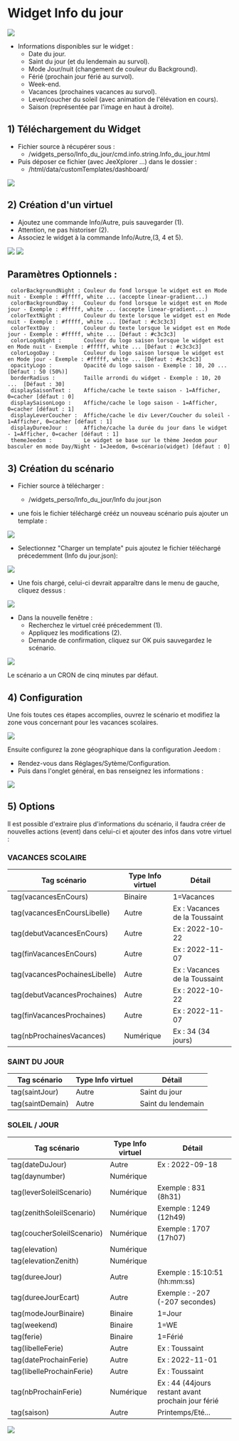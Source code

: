 # Widget Info du jour

![](doc/images/capture4.png)

- Informations disponibles sur le widget :
  - Date du jour.
  - Saint du jour (et du lendemain au survol).
  - Mode Jour/nuit (changement de couleur du Background).
  - Férié (prochain jour férié au survol).
  - Week-end.
  - Vacances (prochaines vacances au survol).
  - Lever/coucher du soleil (avec animation de l'élévation en cours).
  - Saison (représentée par l'image en haut à droite).

## 1) Téléchargement du Widget
- Fichier source à récupérer sous :
  - /widgets_perso/Info_du_jour/cmd.info.string.Info_du_jour.html
- Puis déposer ce fichier (avec JeeXplorer ...) dans le dossier :
  - /html/data/customTemplates/dashboard/
 
 ![](doc/images/capture2.png)

## 2) Création d'un virtuel
- Ajoutez une commande Info/Autre, puis sauvegarder (1).
- Attention, ne pas historiser (2).
- Associez le widget à la commande Info/Autre,(3, 4 et 5).

![](doc/images/installation_virtuel2.png)
![](doc/images/installation_virtuel3.png)


## Paramètres Optionnels :


     colorBackgroundNight : Couleur du fond lorsque le widget est en Mode nuit - Exemple : #fffff, white ... (accepte linear-gradient...)
	 colorBackgroundDay :   Couleur du fond lorsque le widget est en Mode jour - Exemple : #fffff, white ... (accepte linear-gradient...)
	 colorTextNight :       Couleur du texte lorsque le widget est en Mode nuit - Exemple : #fffff, white ... [Défaut : #c3c3c3]
	 colorTextDay :         Couleur du texte lorsque le widget est en Mode jour - Exemple : #fffff, white ... [Défaut : #c3c3c3]
	 colorLogoNight :       Couleur du logo saison lorsque le widget est en Mode nuit - Exemple : #fffff, white ... [Défaut : #c3c3c3]
	 colorLogoDay :         Couleur du logo saison lorsque le widget est en Mode jour - Exemple : #fffff, white ... [Défaut : #c3c3c3]
	 opacityLogo :          Opacité du logo saison - Exemple : 10, 20 ... [Défaut : 50 (50%)]
	 borderRadius :         Taille arrondi du widget - Exemple : 10, 20 ...  [Défaut : 30]
	 displaySaisonText :    Affiche/cache le texte saison - 1=Afficher, 0=cacher [défaut : 0]
	 displaySaisonLogo :    Affiche/cache le logo saison - 1=Afficher, 0=cacher [défaut : 1]
	 displayLeverCoucher :  Affiche/cache le div Lever/Coucher du soleil - 1=Afficher, 0=cacher [défaut : 1]
	 displayDureeJour :     Affiche/cache la durée du jour dans le widget - 1=Afficher, 0=cacher [défaut : 1]
	 themeJeedom :          Le widget se base sur le thème Jeedom pour basculer en mode Day/Night - 1=Jeedom, 0=scénario(widget) [défaut : 0]

## 3) Création du scénario

- Fichier source à télécharger :
  - /widgets_perso/Info_du_jour/Info du jour.json
  
- une fois le fichier téléchargé crééz un nouveau scénario puis ajouter un template :

![](doc/images/scenario1.png)

- Selectionnez "Charger un template" puis ajoutez le fichier téléchargé précedemment (Info du jour.json):

![](doc/images/scenario2.png)

- Une fois chargé, celui-ci devrait apparaître dans le menu de gauche, cliquez dessus :

![](doc/images/scenario3.png)
- Dans la nouvelle fenêtre :
  - Recherchez le virtuel créé précedemment (1).
  - Appliquez les modifications (2).
  - Demande de confirmation, cliquez sur OK puis sauvegardez le scénario.

![](doc/images/scenario4.png)

Le scénario a un CRON de cinq minutes par défaut.

## 4) Configuration
Une fois toutes ces étapes accomplies, ouvrez le scénario et modifiez la zone vous concernant pour les vacances scolaires.

![](doc/images/config1_2.png)

Ensuite configurez la zone géographique dans la configuration Jeedom :
- Rendez-vous dans Réglages/Sytème/Configuration.
- Puis dans l'onglet général, en bas renseignez les informations :

![](doc/images/config2.png)

## 5) Options

Il est possible d'extraire plus d'informations du scénario, il faudra créer de nouvelles actions (event) dans celui-ci et ajouter des infos dans votre virtuel :

### VACANCES SCOLAIRE
|Tag scénario|Type Info virtuel|Détail|
|---|---|---|
|tag(vacancesEnCours)|Binaire| 1=Vacances|
|tag(vacancesEnCoursLibelle)|Autre| Ex : Vacances de la Toussaint|
|tag(debutVacancesEnCours)|Autre| Ex : 2022-10-22|
|tag(finVacancesEnCours)|Autre| Ex : 2022-11-07|
|tag(vacancesPochainesLibelle)|Autre| Ex : Vacances de la Toussaint|
|tag(debutVacancesProchaines)|Autre| Ex : 2022-10-22|
|tag(finVacancesProchaines)|Autre| Ex : 2022-11-07|
|tag(nbProchainesVacances)|Numérique| Ex : 34 (34 jours)|

### SAINT DU JOUR
|Tag scénario|Type Info virtuel|Détail|
|---|---|---|
|tag(saintJour)|Autre| Saint du jour|
|tag(saintDemain)|Autre| Saint du lendemain|

### SOLEIL / JOUR
|Tag scénario|Type Info virtuel|Détail|
|---|---|---|
|tag(dateDuJour)|Autre| Ex : 2022-09-18 |
|tag(daynumber)|Numérique| |
|tag(leverSoleilScenario)|Numérique|Exemple : 831 (8h31)
|tag(zenithSoleilScenario)|Numérique|Exemple : 1249 (12h49) |
|tag(coucherSoleilScenario)|Numérique|Exemple : 1707 (17h07) |
|tag(elevation)|Numérique| |
|tag(elevationZenith)|Numérique| |
|tag(dureeJour)|Autre|Exemple : 15:10:51 (hh:mm:ss) |
|tag(dureeJourEcart)|Autre|Exemple : -207 (-207 secondes) |
|tag(modeJourBinaire)|Binaire|1=Jour|
|tag(weekend)|Binaire| 1=WE|
|tag(ferie)|Binaire| 1=Férié|
|tag(libelleFerie)|Autre| Ex : Toussaint|
|tag(dateProchainFerie)|Autre| Ex : 2022-11-01|
|tag(libelleProchainFerie)|Autre| Ex : Toussaint|
|tag(nbProchainFerie)|Numérique| Ex : 44 (44jours restant avant prochain jour férié|
|tag(saison)|Autre| Printemps/Eté...|


![](doc/images/scenario5_1.png)


